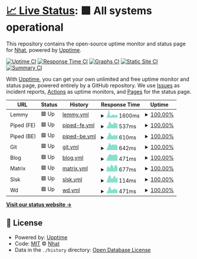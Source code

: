 # [📈 Live Status](https://$MAIN_URL): <!--live status--> **🟩 All systems operational**

This repository contains the open-source uptime monitor and status page for [Nhat](https://$MAIN_URL), powered by [Upptime](https://github.com/upptime/upptime).

[![Uptime CI](https://github.com/mstcl/status/workflows/Uptime%20CI/badge.svg)](https://github.com/mstcl/status/actions?query=workflow%3A%22Uptime+CI%22)
[![Response Time CI](https://github.com/mstcl/status/workflows/Response%20Time%20CI/badge.svg)](https://github.com/mstcl/status/actions?query=workflow%3A%22Response+Time+CI%22)
[![Graphs CI](https://github.com/mstcl/status/workflows/Graphs%20CI/badge.svg)](https://github.com/mstcl/status/actions?query=workflow%3A%22Graphs+CI%22)
[![Static Site CI](https://github.com/mstcl/status/workflows/Static%20Site%20CI/badge.svg)](https://github.com/mstcl/status/actions?query=workflow%3A%22Static+Site+CI%22)
[![Summary CI](https://github.com/mstcl/status/workflows/Summary%20CI/badge.svg)](https://github.com/mstcl/status/actions?query=workflow%3A%22Summary+CI%22)

With [Upptime](https://upptime.js.org), you can get your own unlimited and free uptime monitor and status page, powered entirely by a GitHub repository. We use [Issues](https://github.com/mstcl/status/issues) as incident reports, [Actions](https://github.com/mstcl/status/actions) as uptime monitors, and [Pages](https://$MAIN_URL) for the status page.

<!--start: status pages-->
<!-- This summary is generated by Upptime (https://github.com/upptime/upptime) -->
<!-- Do not edit this manually, your changes will be overwritten -->
<!-- prettier-ignore -->
| URL | Status | History | Response Time | Uptime |
| --- | ------ | ------- | ------------- | ------ |
| <img alt="" src="https://icons.duckduckgo.com/ip3/null.ico" height="13"> Lemmy | 🟩 Up | [lemmy.yml](https://github.com/mstcl/status/commits/HEAD/history/lemmy.yml) | <details><summary><img alt="Response time graph" src="./graphs/lemmy/response-time-week.png" height="20"> 1600ms</summary><br><a href="https://status.bim.boats/history/lemmy"><img alt="Response time 1607" src="https://img.shields.io/endpoint?url=https%3A%2F%2Fraw.githubusercontent.com%2Fmstcl%2Fstatus%2FHEAD%2Fapi%2Flemmy%2Fresponse-time.json"></a><br><a href="https://status.bim.boats/history/lemmy"><img alt="24-hour response time 1578" src="https://img.shields.io/endpoint?url=https%3A%2F%2Fraw.githubusercontent.com%2Fmstcl%2Fstatus%2FHEAD%2Fapi%2Flemmy%2Fresponse-time-day.json"></a><br><a href="https://status.bim.boats/history/lemmy"><img alt="7-day response time 1600" src="https://img.shields.io/endpoint?url=https%3A%2F%2Fraw.githubusercontent.com%2Fmstcl%2Fstatus%2FHEAD%2Fapi%2Flemmy%2Fresponse-time-week.json"></a><br><a href="https://status.bim.boats/history/lemmy"><img alt="30-day response time 1441" src="https://img.shields.io/endpoint?url=https%3A%2F%2Fraw.githubusercontent.com%2Fmstcl%2Fstatus%2FHEAD%2Fapi%2Flemmy%2Fresponse-time-month.json"></a><br><a href="https://status.bim.boats/history/lemmy"><img alt="1-year response time 1607" src="https://img.shields.io/endpoint?url=https%3A%2F%2Fraw.githubusercontent.com%2Fmstcl%2Fstatus%2FHEAD%2Fapi%2Flemmy%2Fresponse-time-year.json"></a></details> | <details><summary><a href="https://status.bim.boats/history/lemmy">100.00%</a></summary><a href="https://status.bim.boats/history/lemmy"><img alt="All-time uptime 100.00%" src="https://img.shields.io/endpoint?url=https%3A%2F%2Fraw.githubusercontent.com%2Fmstcl%2Fstatus%2FHEAD%2Fapi%2Flemmy%2Fuptime.json"></a><br><a href="https://status.bim.boats/history/lemmy"><img alt="24-hour uptime 100.00%" src="https://img.shields.io/endpoint?url=https%3A%2F%2Fraw.githubusercontent.com%2Fmstcl%2Fstatus%2FHEAD%2Fapi%2Flemmy%2Fuptime-day.json"></a><br><a href="https://status.bim.boats/history/lemmy"><img alt="7-day uptime 100.00%" src="https://img.shields.io/endpoint?url=https%3A%2F%2Fraw.githubusercontent.com%2Fmstcl%2Fstatus%2FHEAD%2Fapi%2Flemmy%2Fuptime-week.json"></a><br><a href="https://status.bim.boats/history/lemmy"><img alt="30-day uptime 100.00%" src="https://img.shields.io/endpoint?url=https%3A%2F%2Fraw.githubusercontent.com%2Fmstcl%2Fstatus%2FHEAD%2Fapi%2Flemmy%2Fuptime-month.json"></a><br><a href="https://status.bim.boats/history/lemmy"><img alt="1-year uptime 100.00%" src="https://img.shields.io/endpoint?url=https%3A%2F%2Fraw.githubusercontent.com%2Fmstcl%2Fstatus%2FHEAD%2Fapi%2Flemmy%2Fuptime-year.json"></a></details>
| <img alt="" src="https://icons.duckduckgo.com/ip3/null.ico" height="13"> Piped (FE) | 🟩 Up | [piped-fe.yml](https://github.com/mstcl/status/commits/HEAD/history/piped-fe.yml) | <details><summary><img alt="Response time graph" src="./graphs/piped-fe/response-time-week.png" height="20"> 537ms</summary><br><a href="https://status.bim.boats/history/piped-fe"><img alt="Response time 636" src="https://img.shields.io/endpoint?url=https%3A%2F%2Fraw.githubusercontent.com%2Fmstcl%2Fstatus%2FHEAD%2Fapi%2Fpiped-fe%2Fresponse-time.json"></a><br><a href="https://status.bim.boats/history/piped-fe"><img alt="24-hour response time 536" src="https://img.shields.io/endpoint?url=https%3A%2F%2Fraw.githubusercontent.com%2Fmstcl%2Fstatus%2FHEAD%2Fapi%2Fpiped-fe%2Fresponse-time-day.json"></a><br><a href="https://status.bim.boats/history/piped-fe"><img alt="7-day response time 537" src="https://img.shields.io/endpoint?url=https%3A%2F%2Fraw.githubusercontent.com%2Fmstcl%2Fstatus%2FHEAD%2Fapi%2Fpiped-fe%2Fresponse-time-week.json"></a><br><a href="https://status.bim.boats/history/piped-fe"><img alt="30-day response time 634" src="https://img.shields.io/endpoint?url=https%3A%2F%2Fraw.githubusercontent.com%2Fmstcl%2Fstatus%2FHEAD%2Fapi%2Fpiped-fe%2Fresponse-time-month.json"></a><br><a href="https://status.bim.boats/history/piped-fe"><img alt="1-year response time 636" src="https://img.shields.io/endpoint?url=https%3A%2F%2Fraw.githubusercontent.com%2Fmstcl%2Fstatus%2FHEAD%2Fapi%2Fpiped-fe%2Fresponse-time-year.json"></a></details> | <details><summary><a href="https://status.bim.boats/history/piped-fe">100.00%</a></summary><a href="https://status.bim.boats/history/piped-fe"><img alt="All-time uptime 100.00%" src="https://img.shields.io/endpoint?url=https%3A%2F%2Fraw.githubusercontent.com%2Fmstcl%2Fstatus%2FHEAD%2Fapi%2Fpiped-fe%2Fuptime.json"></a><br><a href="https://status.bim.boats/history/piped-fe"><img alt="24-hour uptime 100.00%" src="https://img.shields.io/endpoint?url=https%3A%2F%2Fraw.githubusercontent.com%2Fmstcl%2Fstatus%2FHEAD%2Fapi%2Fpiped-fe%2Fuptime-day.json"></a><br><a href="https://status.bim.boats/history/piped-fe"><img alt="7-day uptime 100.00%" src="https://img.shields.io/endpoint?url=https%3A%2F%2Fraw.githubusercontent.com%2Fmstcl%2Fstatus%2FHEAD%2Fapi%2Fpiped-fe%2Fuptime-week.json"></a><br><a href="https://status.bim.boats/history/piped-fe"><img alt="30-day uptime 100.00%" src="https://img.shields.io/endpoint?url=https%3A%2F%2Fraw.githubusercontent.com%2Fmstcl%2Fstatus%2FHEAD%2Fapi%2Fpiped-fe%2Fuptime-month.json"></a><br><a href="https://status.bim.boats/history/piped-fe"><img alt="1-year uptime 100.00%" src="https://img.shields.io/endpoint?url=https%3A%2F%2Fraw.githubusercontent.com%2Fmstcl%2Fstatus%2FHEAD%2Fapi%2Fpiped-fe%2Fuptime-year.json"></a></details>
| <img alt="" src="https://icons.duckduckgo.com/ip3/null.ico" height="13"> Piped (BE) | 🟩 Up | [piped-be.yml](https://github.com/mstcl/status/commits/HEAD/history/piped-be.yml) | <details><summary><img alt="Response time graph" src="./graphs/piped-be/response-time-week.png" height="20"> 610ms</summary><br><a href="https://status.bim.boats/history/piped-be"><img alt="Response time 743" src="https://img.shields.io/endpoint?url=https%3A%2F%2Fraw.githubusercontent.com%2Fmstcl%2Fstatus%2FHEAD%2Fapi%2Fpiped-be%2Fresponse-time.json"></a><br><a href="https://status.bim.boats/history/piped-be"><img alt="24-hour response time 560" src="https://img.shields.io/endpoint?url=https%3A%2F%2Fraw.githubusercontent.com%2Fmstcl%2Fstatus%2FHEAD%2Fapi%2Fpiped-be%2Fresponse-time-day.json"></a><br><a href="https://status.bim.boats/history/piped-be"><img alt="7-day response time 610" src="https://img.shields.io/endpoint?url=https%3A%2F%2Fraw.githubusercontent.com%2Fmstcl%2Fstatus%2FHEAD%2Fapi%2Fpiped-be%2Fresponse-time-week.json"></a><br><a href="https://status.bim.boats/history/piped-be"><img alt="30-day response time 727" src="https://img.shields.io/endpoint?url=https%3A%2F%2Fraw.githubusercontent.com%2Fmstcl%2Fstatus%2FHEAD%2Fapi%2Fpiped-be%2Fresponse-time-month.json"></a><br><a href="https://status.bim.boats/history/piped-be"><img alt="1-year response time 743" src="https://img.shields.io/endpoint?url=https%3A%2F%2Fraw.githubusercontent.com%2Fmstcl%2Fstatus%2FHEAD%2Fapi%2Fpiped-be%2Fresponse-time-year.json"></a></details> | <details><summary><a href="https://status.bim.boats/history/piped-be">100.00%</a></summary><a href="https://status.bim.boats/history/piped-be"><img alt="All-time uptime 100.00%" src="https://img.shields.io/endpoint?url=https%3A%2F%2Fraw.githubusercontent.com%2Fmstcl%2Fstatus%2FHEAD%2Fapi%2Fpiped-be%2Fuptime.json"></a><br><a href="https://status.bim.boats/history/piped-be"><img alt="24-hour uptime 100.00%" src="https://img.shields.io/endpoint?url=https%3A%2F%2Fraw.githubusercontent.com%2Fmstcl%2Fstatus%2FHEAD%2Fapi%2Fpiped-be%2Fuptime-day.json"></a><br><a href="https://status.bim.boats/history/piped-be"><img alt="7-day uptime 100.00%" src="https://img.shields.io/endpoint?url=https%3A%2F%2Fraw.githubusercontent.com%2Fmstcl%2Fstatus%2FHEAD%2Fapi%2Fpiped-be%2Fuptime-week.json"></a><br><a href="https://status.bim.boats/history/piped-be"><img alt="30-day uptime 100.00%" src="https://img.shields.io/endpoint?url=https%3A%2F%2Fraw.githubusercontent.com%2Fmstcl%2Fstatus%2FHEAD%2Fapi%2Fpiped-be%2Fuptime-month.json"></a><br><a href="https://status.bim.boats/history/piped-be"><img alt="1-year uptime 100.00%" src="https://img.shields.io/endpoint?url=https%3A%2F%2Fraw.githubusercontent.com%2Fmstcl%2Fstatus%2FHEAD%2Fapi%2Fpiped-be%2Fuptime-year.json"></a></details>
| <img alt="" src="https://icons.duckduckgo.com/ip3/null.ico" height="13"> Git | 🟩 Up | [git.yml](https://github.com/mstcl/status/commits/HEAD/history/git.yml) | <details><summary><img alt="Response time graph" src="./graphs/git/response-time-week.png" height="20"> 642ms</summary><br><a href="https://status.bim.boats/history/git"><img alt="Response time 699" src="https://img.shields.io/endpoint?url=https%3A%2F%2Fraw.githubusercontent.com%2Fmstcl%2Fstatus%2FHEAD%2Fapi%2Fgit%2Fresponse-time.json"></a><br><a href="https://status.bim.boats/history/git"><img alt="24-hour response time 595" src="https://img.shields.io/endpoint?url=https%3A%2F%2Fraw.githubusercontent.com%2Fmstcl%2Fstatus%2FHEAD%2Fapi%2Fgit%2Fresponse-time-day.json"></a><br><a href="https://status.bim.boats/history/git"><img alt="7-day response time 642" src="https://img.shields.io/endpoint?url=https%3A%2F%2Fraw.githubusercontent.com%2Fmstcl%2Fstatus%2FHEAD%2Fapi%2Fgit%2Fresponse-time-week.json"></a><br><a href="https://status.bim.boats/history/git"><img alt="30-day response time 700" src="https://img.shields.io/endpoint?url=https%3A%2F%2Fraw.githubusercontent.com%2Fmstcl%2Fstatus%2FHEAD%2Fapi%2Fgit%2Fresponse-time-month.json"></a><br><a href="https://status.bim.boats/history/git"><img alt="1-year response time 699" src="https://img.shields.io/endpoint?url=https%3A%2F%2Fraw.githubusercontent.com%2Fmstcl%2Fstatus%2FHEAD%2Fapi%2Fgit%2Fresponse-time-year.json"></a></details> | <details><summary><a href="https://status.bim.boats/history/git">100.00%</a></summary><a href="https://status.bim.boats/history/git"><img alt="All-time uptime 100.00%" src="https://img.shields.io/endpoint?url=https%3A%2F%2Fraw.githubusercontent.com%2Fmstcl%2Fstatus%2FHEAD%2Fapi%2Fgit%2Fuptime.json"></a><br><a href="https://status.bim.boats/history/git"><img alt="24-hour uptime 100.00%" src="https://img.shields.io/endpoint?url=https%3A%2F%2Fraw.githubusercontent.com%2Fmstcl%2Fstatus%2FHEAD%2Fapi%2Fgit%2Fuptime-day.json"></a><br><a href="https://status.bim.boats/history/git"><img alt="7-day uptime 100.00%" src="https://img.shields.io/endpoint?url=https%3A%2F%2Fraw.githubusercontent.com%2Fmstcl%2Fstatus%2FHEAD%2Fapi%2Fgit%2Fuptime-week.json"></a><br><a href="https://status.bim.boats/history/git"><img alt="30-day uptime 100.00%" src="https://img.shields.io/endpoint?url=https%3A%2F%2Fraw.githubusercontent.com%2Fmstcl%2Fstatus%2FHEAD%2Fapi%2Fgit%2Fuptime-month.json"></a><br><a href="https://status.bim.boats/history/git"><img alt="1-year uptime 100.00%" src="https://img.shields.io/endpoint?url=https%3A%2F%2Fraw.githubusercontent.com%2Fmstcl%2Fstatus%2FHEAD%2Fapi%2Fgit%2Fuptime-year.json"></a></details>
| <img alt="" src="https://icons.duckduckgo.com/ip3/null.ico" height="13"> Blog | 🟩 Up | [blog.yml](https://github.com/mstcl/status/commits/HEAD/history/blog.yml) | <details><summary><img alt="Response time graph" src="./graphs/blog/response-time-week.png" height="20"> 471ms</summary><br><a href="https://status.bim.boats/history/blog"><img alt="Response time 701" src="https://img.shields.io/endpoint?url=https%3A%2F%2Fraw.githubusercontent.com%2Fmstcl%2Fstatus%2FHEAD%2Fapi%2Fblog%2Fresponse-time.json"></a><br><a href="https://status.bim.boats/history/blog"><img alt="24-hour response time 453" src="https://img.shields.io/endpoint?url=https%3A%2F%2Fraw.githubusercontent.com%2Fmstcl%2Fstatus%2FHEAD%2Fapi%2Fblog%2Fresponse-time-day.json"></a><br><a href="https://status.bim.boats/history/blog"><img alt="7-day response time 471" src="https://img.shields.io/endpoint?url=https%3A%2F%2Fraw.githubusercontent.com%2Fmstcl%2Fstatus%2FHEAD%2Fapi%2Fblog%2Fresponse-time-week.json"></a><br><a href="https://status.bim.boats/history/blog"><img alt="30-day response time 694" src="https://img.shields.io/endpoint?url=https%3A%2F%2Fraw.githubusercontent.com%2Fmstcl%2Fstatus%2FHEAD%2Fapi%2Fblog%2Fresponse-time-month.json"></a><br><a href="https://status.bim.boats/history/blog"><img alt="1-year response time 701" src="https://img.shields.io/endpoint?url=https%3A%2F%2Fraw.githubusercontent.com%2Fmstcl%2Fstatus%2FHEAD%2Fapi%2Fblog%2Fresponse-time-year.json"></a></details> | <details><summary><a href="https://status.bim.boats/history/blog">100.00%</a></summary><a href="https://status.bim.boats/history/blog"><img alt="All-time uptime 100.00%" src="https://img.shields.io/endpoint?url=https%3A%2F%2Fraw.githubusercontent.com%2Fmstcl%2Fstatus%2FHEAD%2Fapi%2Fblog%2Fuptime.json"></a><br><a href="https://status.bim.boats/history/blog"><img alt="24-hour uptime 100.00%" src="https://img.shields.io/endpoint?url=https%3A%2F%2Fraw.githubusercontent.com%2Fmstcl%2Fstatus%2FHEAD%2Fapi%2Fblog%2Fuptime-day.json"></a><br><a href="https://status.bim.boats/history/blog"><img alt="7-day uptime 100.00%" src="https://img.shields.io/endpoint?url=https%3A%2F%2Fraw.githubusercontent.com%2Fmstcl%2Fstatus%2FHEAD%2Fapi%2Fblog%2Fuptime-week.json"></a><br><a href="https://status.bim.boats/history/blog"><img alt="30-day uptime 100.00%" src="https://img.shields.io/endpoint?url=https%3A%2F%2Fraw.githubusercontent.com%2Fmstcl%2Fstatus%2FHEAD%2Fapi%2Fblog%2Fuptime-month.json"></a><br><a href="https://status.bim.boats/history/blog"><img alt="1-year uptime 100.00%" src="https://img.shields.io/endpoint?url=https%3A%2F%2Fraw.githubusercontent.com%2Fmstcl%2Fstatus%2FHEAD%2Fapi%2Fblog%2Fuptime-year.json"></a></details>
| <img alt="" src="https://icons.duckduckgo.com/ip3/null.ico" height="13"> Matrix | 🟩 Up | [matrix.yml](https://github.com/mstcl/status/commits/HEAD/history/matrix.yml) | <details><summary><img alt="Response time graph" src="./graphs/matrix/response-time-week.png" height="20"> 677ms</summary><br><a href="https://status.bim.boats/history/matrix"><img alt="Response time 781" src="https://img.shields.io/endpoint?url=https%3A%2F%2Fraw.githubusercontent.com%2Fmstcl%2Fstatus%2FHEAD%2Fapi%2Fmatrix%2Fresponse-time.json"></a><br><a href="https://status.bim.boats/history/matrix"><img alt="24-hour response time 580" src="https://img.shields.io/endpoint?url=https%3A%2F%2Fraw.githubusercontent.com%2Fmstcl%2Fstatus%2FHEAD%2Fapi%2Fmatrix%2Fresponse-time-day.json"></a><br><a href="https://status.bim.boats/history/matrix"><img alt="7-day response time 677" src="https://img.shields.io/endpoint?url=https%3A%2F%2Fraw.githubusercontent.com%2Fmstcl%2Fstatus%2FHEAD%2Fapi%2Fmatrix%2Fresponse-time-week.json"></a><br><a href="https://status.bim.boats/history/matrix"><img alt="30-day response time 775" src="https://img.shields.io/endpoint?url=https%3A%2F%2Fraw.githubusercontent.com%2Fmstcl%2Fstatus%2FHEAD%2Fapi%2Fmatrix%2Fresponse-time-month.json"></a><br><a href="https://status.bim.boats/history/matrix"><img alt="1-year response time 781" src="https://img.shields.io/endpoint?url=https%3A%2F%2Fraw.githubusercontent.com%2Fmstcl%2Fstatus%2FHEAD%2Fapi%2Fmatrix%2Fresponse-time-year.json"></a></details> | <details><summary><a href="https://status.bim.boats/history/matrix">100.00%</a></summary><a href="https://status.bim.boats/history/matrix"><img alt="All-time uptime 100.00%" src="https://img.shields.io/endpoint?url=https%3A%2F%2Fraw.githubusercontent.com%2Fmstcl%2Fstatus%2FHEAD%2Fapi%2Fmatrix%2Fuptime.json"></a><br><a href="https://status.bim.boats/history/matrix"><img alt="24-hour uptime 100.00%" src="https://img.shields.io/endpoint?url=https%3A%2F%2Fraw.githubusercontent.com%2Fmstcl%2Fstatus%2FHEAD%2Fapi%2Fmatrix%2Fuptime-day.json"></a><br><a href="https://status.bim.boats/history/matrix"><img alt="7-day uptime 100.00%" src="https://img.shields.io/endpoint?url=https%3A%2F%2Fraw.githubusercontent.com%2Fmstcl%2Fstatus%2FHEAD%2Fapi%2Fmatrix%2Fuptime-week.json"></a><br><a href="https://status.bim.boats/history/matrix"><img alt="30-day uptime 100.00%" src="https://img.shields.io/endpoint?url=https%3A%2F%2Fraw.githubusercontent.com%2Fmstcl%2Fstatus%2FHEAD%2Fapi%2Fmatrix%2Fuptime-month.json"></a><br><a href="https://status.bim.boats/history/matrix"><img alt="1-year uptime 100.00%" src="https://img.shields.io/endpoint?url=https%3A%2F%2Fraw.githubusercontent.com%2Fmstcl%2Fstatus%2FHEAD%2Fapi%2Fmatrix%2Fuptime-year.json"></a></details>
| <img alt="" src="https://icons.duckduckgo.com/ip3/null.ico" height="13"> Slsk | 🟩 Up | [slsk.yml](https://github.com/mstcl/status/commits/HEAD/history/slsk.yml) | <details><summary><img alt="Response time graph" src="./graphs/slsk/response-time-week.png" height="20"> 114ms</summary><br><a href="https://status.bim.boats/history/slsk"><img alt="Response time 128" src="https://img.shields.io/endpoint?url=https%3A%2F%2Fraw.githubusercontent.com%2Fmstcl%2Fstatus%2FHEAD%2Fapi%2Fslsk%2Fresponse-time.json"></a><br><a href="https://status.bim.boats/history/slsk"><img alt="24-hour response time 111" src="https://img.shields.io/endpoint?url=https%3A%2F%2Fraw.githubusercontent.com%2Fmstcl%2Fstatus%2FHEAD%2Fapi%2Fslsk%2Fresponse-time-day.json"></a><br><a href="https://status.bim.boats/history/slsk"><img alt="7-day response time 114" src="https://img.shields.io/endpoint?url=https%3A%2F%2Fraw.githubusercontent.com%2Fmstcl%2Fstatus%2FHEAD%2Fapi%2Fslsk%2Fresponse-time-week.json"></a><br><a href="https://status.bim.boats/history/slsk"><img alt="30-day response time 127" src="https://img.shields.io/endpoint?url=https%3A%2F%2Fraw.githubusercontent.com%2Fmstcl%2Fstatus%2FHEAD%2Fapi%2Fslsk%2Fresponse-time-month.json"></a><br><a href="https://status.bim.boats/history/slsk"><img alt="1-year response time 128" src="https://img.shields.io/endpoint?url=https%3A%2F%2Fraw.githubusercontent.com%2Fmstcl%2Fstatus%2FHEAD%2Fapi%2Fslsk%2Fresponse-time-year.json"></a></details> | <details><summary><a href="https://status.bim.boats/history/slsk">100.00%</a></summary><a href="https://status.bim.boats/history/slsk"><img alt="All-time uptime 100.00%" src="https://img.shields.io/endpoint?url=https%3A%2F%2Fraw.githubusercontent.com%2Fmstcl%2Fstatus%2FHEAD%2Fapi%2Fslsk%2Fuptime.json"></a><br><a href="https://status.bim.boats/history/slsk"><img alt="24-hour uptime 100.00%" src="https://img.shields.io/endpoint?url=https%3A%2F%2Fraw.githubusercontent.com%2Fmstcl%2Fstatus%2FHEAD%2Fapi%2Fslsk%2Fuptime-day.json"></a><br><a href="https://status.bim.boats/history/slsk"><img alt="7-day uptime 100.00%" src="https://img.shields.io/endpoint?url=https%3A%2F%2Fraw.githubusercontent.com%2Fmstcl%2Fstatus%2FHEAD%2Fapi%2Fslsk%2Fuptime-week.json"></a><br><a href="https://status.bim.boats/history/slsk"><img alt="30-day uptime 100.00%" src="https://img.shields.io/endpoint?url=https%3A%2F%2Fraw.githubusercontent.com%2Fmstcl%2Fstatus%2FHEAD%2Fapi%2Fslsk%2Fuptime-month.json"></a><br><a href="https://status.bim.boats/history/slsk"><img alt="1-year uptime 100.00%" src="https://img.shields.io/endpoint?url=https%3A%2F%2Fraw.githubusercontent.com%2Fmstcl%2Fstatus%2FHEAD%2Fapi%2Fslsk%2Fuptime-year.json"></a></details>
| <img alt="" src="https://icons.duckduckgo.com/ip3/null.ico" height="13"> Wd | 🟩 Up | [wd.yml](https://github.com/mstcl/status/commits/HEAD/history/wd.yml) | <details><summary><img alt="Response time graph" src="./graphs/wd/response-time-week.png" height="20"> 471ms</summary><br><a href="https://status.bim.boats/history/wd"><img alt="Response time 488" src="https://img.shields.io/endpoint?url=https%3A%2F%2Fraw.githubusercontent.com%2Fmstcl%2Fstatus%2FHEAD%2Fapi%2Fwd%2Fresponse-time.json"></a><br><a href="https://status.bim.boats/history/wd"><img alt="24-hour response time 591" src="https://img.shields.io/endpoint?url=https%3A%2F%2Fraw.githubusercontent.com%2Fmstcl%2Fstatus%2FHEAD%2Fapi%2Fwd%2Fresponse-time-day.json"></a><br><a href="https://status.bim.boats/history/wd"><img alt="7-day response time 471" src="https://img.shields.io/endpoint?url=https%3A%2F%2Fraw.githubusercontent.com%2Fmstcl%2Fstatus%2FHEAD%2Fapi%2Fwd%2Fresponse-time-week.json"></a><br><a href="https://status.bim.boats/history/wd"><img alt="30-day response time 477" src="https://img.shields.io/endpoint?url=https%3A%2F%2Fraw.githubusercontent.com%2Fmstcl%2Fstatus%2FHEAD%2Fapi%2Fwd%2Fresponse-time-month.json"></a><br><a href="https://status.bim.boats/history/wd"><img alt="1-year response time 488" src="https://img.shields.io/endpoint?url=https%3A%2F%2Fraw.githubusercontent.com%2Fmstcl%2Fstatus%2FHEAD%2Fapi%2Fwd%2Fresponse-time-year.json"></a></details> | <details><summary><a href="https://status.bim.boats/history/wd">100.00%</a></summary><a href="https://status.bim.boats/history/wd"><img alt="All-time uptime 100.00%" src="https://img.shields.io/endpoint?url=https%3A%2F%2Fraw.githubusercontent.com%2Fmstcl%2Fstatus%2FHEAD%2Fapi%2Fwd%2Fuptime.json"></a><br><a href="https://status.bim.boats/history/wd"><img alt="24-hour uptime 100.00%" src="https://img.shields.io/endpoint?url=https%3A%2F%2Fraw.githubusercontent.com%2Fmstcl%2Fstatus%2FHEAD%2Fapi%2Fwd%2Fuptime-day.json"></a><br><a href="https://status.bim.boats/history/wd"><img alt="7-day uptime 100.00%" src="https://img.shields.io/endpoint?url=https%3A%2F%2Fraw.githubusercontent.com%2Fmstcl%2Fstatus%2FHEAD%2Fapi%2Fwd%2Fuptime-week.json"></a><br><a href="https://status.bim.boats/history/wd"><img alt="30-day uptime 100.00%" src="https://img.shields.io/endpoint?url=https%3A%2F%2Fraw.githubusercontent.com%2Fmstcl%2Fstatus%2FHEAD%2Fapi%2Fwd%2Fuptime-month.json"></a><br><a href="https://status.bim.boats/history/wd"><img alt="1-year uptime 100.00%" src="https://img.shields.io/endpoint?url=https%3A%2F%2Fraw.githubusercontent.com%2Fmstcl%2Fstatus%2FHEAD%2Fapi%2Fwd%2Fuptime-year.json"></a></details>

<!--end: status pages-->

[**Visit our status website →**](https://$MAIN_URL)

## 📄 License

- Powered by: [Upptime](https://github.com/upptime/upptime)
- Code: [MIT](./LICENSE) © [Nhat](https://$MAIN_URL)
- Data in the `./history` directory: [Open Database License](https://opendatacommons.org/licenses/odbl/1-0/)
